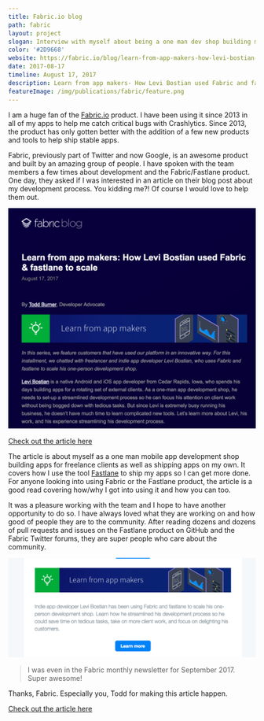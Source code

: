 ```yaml
---
title: Fabric.io blog
path: fabric
layout: project
slogan: Interview with myself about being a one man dev shop building mobile apps.
color: '#2D9668'
website: https://fabric.io/blog/learn-from-app-makers-how-levi-bostian-used-fabric-fastlane-to-scale
date: 2017-08-17
timeline: August 17, 2017
description: Learn from app makers- How Levi Bostian used Fabric and fastlane to scale
featureImage: /img/publications/fabric/feature.png
---
```

I am a huge fan of the [Fabric.io](https://fabric.io) product. I have been using it since 2013 in all of my apps to help me catch critical bugs with Crashlytics. Since 2013, the product has only gotten better with the addition of a few new products and tools to help ship stable apps.

Fabric, previously part of Twitter and now Google, is an awesome product and built by an amazing group of people. I have spoken with the team members a few times about development and the Fabric/Fastlane product. One day, they asked if I was interested in an article on their blog post about my development process. You kidding me?! Of course I would love to help them out.

![Screenshot of my article publiched on the fabric io blog.](/img/publications/fabric/feature.png)

[Check out the article here](https://fabric.io/blog/learn-from-app-makers-how-levi-bostian-used-fabric-fastlane-to-scale)

The article is about myself as a one man mobile app development shop building apps for freelance clients as well as shipping apps on my own. It covers how I use the tool [Fastlane](http://fastlane.tools) to ship my apps so I can get more done. For anyone looking into using Fabric or the Fastlane product, the article is a good read covering how/why I got into using it and how you can too.

It was a pleasure working with the team and I hope to have another opportunity to do so. I have always loved what they are working on and how good of people they are to the community. After reading dozens and dozens of pull requests and issues on the Fastlane product on GitHub and the Fabric Twitter forums, they are super people who care about the community.

![Screenshot of my article in the fabric io september 2017 newsletter](/img/publications/fabric/email_newsletter.png)
> I was even in the Fabric monthly newsletter for September 2017. Super awesome!

Thanks, Fabric. Especially you, Todd for making this article happen.

[Check out the article here](https://fabric.io/blog/learn-from-app-makers-how-levi-bostian-used-fabric-fastlane-to-scale)
